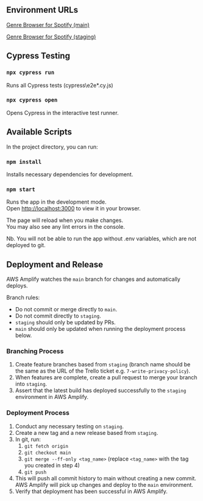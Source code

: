 ## Environment URLs

[Genre Browser for Spotify (main)](https://main.dgutam4ouh3e7.amplifyapp.com/)

[Genre Browser for Spotify (staging)](https://staging.dgutam4ouh3e7.amplifyapp.com/)


## Cypress Testing

### `npx cypress run`

Runs all Cypress tests (cypress\e2e\*.cy.js)

### `npx cypress open`

Opens Cypress in the interactive test runner.

## Available Scripts

In the project directory, you can run:

### `npm install`

Installs necessary dependencies for development.

### `npm start`

Runs the app in the development mode.\
Open [http://localhost:3000](http://localhost:3000) to view it in your browser.

The page will reload when you make changes.\
You may also see any lint errors in the console.

Nb. You will not be able to run the app without .env variables, which are not deployed to git.

## Deployment and Release

AWS Amplify watches the `main` branch for changes and automatically deploys.

Branch rules:
* Do not commit or merge directly to `main`.
* Do not commit directly to `staging`.
* `staging` should only be updated by PRs.
* `main` should only be updated when running the deployment process below.

### Branching Process

1. Create feature branches based from `staging` (branch name should be the same as the URL of the Trello ticket e.g. `7-write-privacy-policy`).
2. When features are complete, create a pull request to merge your branch into `staging`.
3. Assert that the latest build has deployed successfully to the `staging` environment in AWS Amplify.

### Deployment Process 

1. Conduct any necessary testing on `staging`.
2. Create a new tag and a new release based from `staging`.
3. In git, run:
    1. `git fetch origin`
    2. `git checkout main`
    3. `git merge --ff-only <tag_name>` (replace `<tag_name>` with the tag you created in step 4)
    4. `git push`
4. This will push all commit history to main without creating a new commit. AWS Amplify will pick up changes and deploy to the `main` environment.
5. Verify that deployment has been successful in AWS Amplify.
